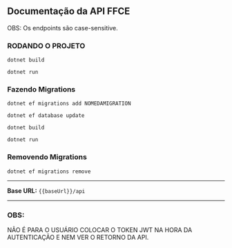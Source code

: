 ## Documentação da API FFCE
OBS: Os endpoints são case-sensitive. 
### RODANDO O PROJETO
`dotnet build`

`dotnet run`
### Fazendo Migrations
`dotnet ef migrations add NOMEDAMIGRATION`

`dotnet ef database update`

`dotnet build`

`dotnet run`
### Removendo Migrations
`dotnet ef migrations remove`

---

**Base URL:** `{{baseUrl}}/api`

---

### OBS:
NÃO É PARA O USUÁRIO COLOCAR O TOKEN JWT NA HORA DA AUTENTICAÇÃO E NEM VER O RETORNO DA API.